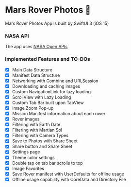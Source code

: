 # Mars Rover Photos 🚀

Mars Rover Photos App is built by SwiftUI 3 (iOS 15)

### NASA API
The app uses [NASA Open APIs](https://api.nasa.gov/index.html#browseAPI)

### Implemented Features and TO-DOs
- [x]  Main Data Structure
- [x]  Manifest Data Structure
- [x]  Networking with Combine and URLSession
- [x]  Downloading and caching images
- [x]  Custom NavigationLink for lazy loading
- [x]  ScrollView with Lazy Loading
- [x]  Custom Tab Bar built upon TabView
- [x]  Image Zoom Pop-up
- [x]  Mission Manifest information about each rover
- [x]  Rover images
- [x]  Filtering with Earth Date
- [x]  Filtering with Martian Sol
- [x]  Filtering with Camera Types
- [x]  Save to Photos with Share Sheet
- [x]  Share button and Share Sheet
- [x]  Settings page
- [x]  Theme color settings
- [x]  Double tap on tab bar scrolls to top
- [x]  Image Favorites
- [x]  Save Rover manifest with UserDefaults for offline usage 
- [x]  Offline usage capability with CoreData and Directory File
